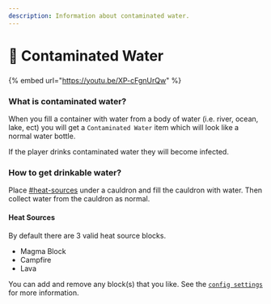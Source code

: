 ```yaml
---
description: Information about contaminated water.
---
```


# 🚱 Contaminated Water

###

{% embed url="https://youtu.be/XP-cFgnUrQw" %}

### What is contaminated water?

When you fill a container with water from a body of water (i.e. river, ocean, lake, ect) you will get a `Contaminated Water` item which will look like a normal water bottle.

If the player drinks contaminated water they will become infected.

### How to get drinkable water?

Place [#heat-sources](contaminated-water.md#heat-sources "mention") under a cauldron and fill the cauldron with water. Then collect water from the cauldron as normal.

#### Heat Sources

By default there are 3 valid heat source blocks.

* Magma Block
* Campfire
* Lava

You can add and remove any block(s) that you like. See the [`config settings`](../configuration/config.yml/infected-water-settings.md) for more information.

